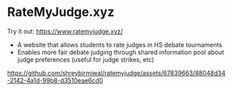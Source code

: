 # RateMyJudge.xyz

Try it out: https://www.ratemyjudge.xyz/

- A website that allows students to rate judges in HS debate tournaments
- Enables more fair debate judging through shared information pool about judge preferences (useful for judge strikes, etc)



https://github.com/shreybirmiwal/ratemyjudge/assets/67839663/88048d34-2142-4a1d-99b8-d3510eae6cd0

